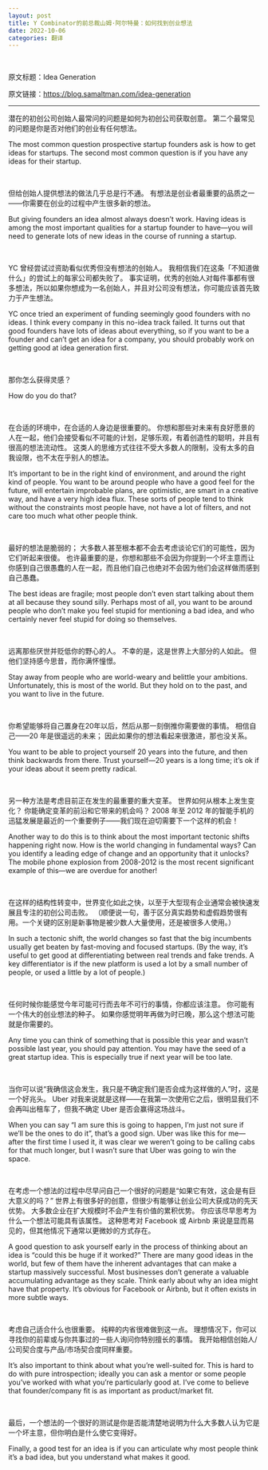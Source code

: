 ```yaml
---
layout: post
title: Y Combinator的前总裁山姆·阿尔特曼：如何找到创业想法
date: 2022-10-06
categories: 翻译
---
```


<br>

<p class="small">原文标题：Idea Generation

<br>

原文链接：https://blog.samaltman.com/idea-generation

</p>

---

潜在的初创公司创始人最常问的问题是如何为初创公司获取创意。 第二个最常见的问题是你是否对他们的创业有任何想法。

The most common question prospective startup founders ask is how to get ideas for startups. The second most common question is if you have any ideas for their startup.

<br>

但给创始人提供想法的做法几乎总是行不通。 有想法是创业者最重要的品质之一——你需要在创业的过程中产生很多新的想法。

But giving founders an idea almost always doesn’t work. Having ideas is among the most important qualities for a startup founder to have—you will need to generate lots of new ideas in the course of running a startup.

<br>

YC 曾经尝试过资助看似优秀但没有想法的创始人。 我相信我们在这条「不知道做什么」的尝试上的每家公司都失败了。 事实证明，优秀的创始人对每件事都有很多想法，所以如果你想成为一名创始人，并且对公司没有想法，你可能应该首先致力于产生想法。

YC once tried an experiment of funding seemingly good founders with no ideas. I think every company in this no-idea track failed. It turns out that good founders have lots of ideas about everything, so if you want to be a founder and can’t get an idea for a company, you should probably work on getting good at idea generation first.

<br>

那你怎么获得灵感？

How do you do that?

<br>

在合适的环境中，在合适的人身边是很重要的。 你想和那些对未来有良好愿景的人在一起，他们会接受看似不可能的计划，足够乐观，有着创造性的聪明，并且有很高的想法流动性。 这类人的思维方式往往不受大多数人的限制，没有太多的自我设限，也不太在乎别人的想法。

It’s important to be in the right kind of environment, and around the right kind of people. You want to be around people who have a good feel for the future, will entertain improbable plans, are optimistic, are smart in a creative way, and have a very high idea flux. These sorts of people tend to think without the constraints most people have, not have a lot of filters, and not care too much what other people think.

<br>

最好的想法是脆弱的； 大多数人甚至根本都不会去考虑谈论它们的可能性，因为它们听起来很傻。 也许最重要的是，你想和那些不会因为你提到一个坏主意而让你感到自己很愚蠢的人在一起，而且他们自己也绝对不会因为他们会这样做而感到自己愚蠢。

The best ideas are fragile; most people don’t even start talking about them at all because they sound silly. Perhaps most of all, you want to be around people who don’t make you feel stupid for mentioning a bad idea, and who certainly never feel stupid for doing so themselves.

<br>

远离那些厌世并贬低你的野心的人。 不幸的是，这是世界上大部分的人如此。 但他们坚持感今思昔，而你满怀憧憬。

Stay away from people who are world-weary and belittle your ambitions. Unfortunately, this is most of the world. But they hold on to the past, and you want to live in the future.

<br>

你希望能够将自己置身在20年以后，然后从那一刻倒推你需要做的事情。 相信自己——20 年是很遥远的未来； 因此如果你的想法看起来很激进，那也没关系。

You want to be able to project yourself 20 years into the future, and then think backwards from there. Trust yourself—20 years is a long time; it’s ok if your ideas about it seem pretty radical.

<br>

另一种方法是考虑目前正在发生的最重要的重大变革。 世界如何从根本上发生变化？ 你能确定变革的前沿和它带来的机会吗？ 2008 年至 2012 年的智能手机的迅猛发展是最近的一个重要例子——我们现在迫切需要下一个这样的机会！

Another way to do this is to think about the most important tectonic shifts happening right now. How is the world changing in fundamental ways? Can you identify a leading edge of change and an opportunity that it unlocks? The mobile phone explosion from 2008-2012 is the most recent significant example of this—we are overdue for another!

<br>

在这样的结构性转变中，世界变化如此之快，以至于大型现有企业通常会被快速发展且专注的初创公司击败。 （顺便说一句，善于区分真实趋势和虚假趋势很有用。一个关键的区别是新事物是被少数人大量使用，还是被很多人使用。）

In such a tectonic shift, the world changes so fast that the big incumbents usually get beaten by fast-moving and focused startups. (By the way, it’s useful to get good at differentiating between real trends and fake trends. A key differentiator is if the new platform is used a lot by a small number of people, or used a little by a lot of people.)

<br>

任何时候你能感觉今年可能可行而去年不可行的事情，你都应该注意。 你可能有一个伟大的创业想法的种子。 如果你感觉明年再做为时已晚，那么这个想法可能就是你需要的。

Any time you can think of something that is possible this year and wasn’t possible last year, you should pay attention. You may have the seed of a great startup idea. This is especially true if next year will be too late.

<br>

当你可以说“我确信这会发生，我只是不确定我们是否会成为这样做的人”时，这是一个好兆头。 Uber 对我来说就是这样——在我第一次使用它之后，很明显我们不会再叫出租车了，但我不确定 Uber 是否会赢得这场战斗。

When you can say “I am sure this is going to happen, I’m just not sure if we’ll be the ones to do it”, that’s a good sign. Uber was like this for me—after the first time I used it, it was clear we weren’t going to be calling cabs for that much longer, but I wasn’t sure that Uber was going to win the space.

<br>

在考虑一个想法的过程中尽早问自己一个很好的问题是“如果它有效，这会是有巨大意义的吗？” 世界上有很多好的创意，但很少有能够让创业公司大获成功的先天优势。 大多数企业在扩大规模时不会产生有价值的累积优势。 你应该尽早思考为什么一个想法可能具有该属性。 这种思考对 Facebook 或 Airbnb 来说是显而易见的，但其他情况下通常以更微妙的方式存在。

A good question to ask yourself early in the process of thinking about an idea is “could this be huge if it worked?” There are many good ideas in the world, but few of them have the inherent advantages that can make a startup massively successful. Most businesses don’t generate a valuable accumulating advantage as they scale. Think early about why an idea might have that property. It’s obvious for Facebook or Airbnb, but it often exists in more subtle ways.

<br>

考虑自己适合什么也很重要。 纯粹的内省很难做到这一点。 理想情况下，你可以寻找你的前辈或与你共事过的一些人询问你特别擅长的事情。 我开始相信创始人/公司契合度与产品/市场契合度同样重要。

It’s also important to think about what you’re well-suited for. This is hard to do with pure introspection; ideally you can ask a mentor or some people you’ve worked with what you’re particularly good at. I’ve come to believe that founder/company fit is as important as product/market fit.

<br>

最后，一个想法的一个很好的测试是你是否能清楚地说明为什么大多数人认为它是一个坏主意，但你明白是什么使它变得好。

Finally, a good test for an idea is if you can articulate why most people think it’s a bad idea, but you understand what makes it good.
